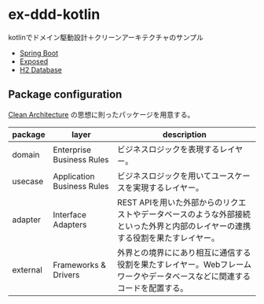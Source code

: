 # ex-ddd-kotlin

kotlinでドメイン駆動設計＋クリーンアーキテクチャのサンプル

- [Spring Boot](https://github.com/spring-projects/spring-boot)
- [Exposed](https://github.com/JetBrains/Exposed)
- [H2 Database](https://github.com/h2database/h2database)

## Package configuration

[Clean Architecture](https://blog.cleancoder.com/uncle-bob/2012/08/13/the-clean-architecture.html)
の思想に則ったパッケージを用意する。

| package  | layer                      | description                                                         |
----------|----------------------------|---------------------------------------------------------------------
| domain   | Enterprise Business Rules  | ビジネスロジックを表現するレイヤー。                                                  |
| usecase  | Application Business Rules | ビジネスロジックを用いてユースケースを実現するレイヤー。                                        |
| adapter  | Interface Adapters         | REST APIを用いた外部からのリクエストやデータベースのような外部接続といった外界と内部のレイヤーの連携する役割を果たすレイヤー。 |
| external | Frameworks & Drivers       | 外界との境界ににあり相互に通信する役割を果たすレイヤー。Webフレームワークやデータベースなどに関連するコードを配置する。       |

